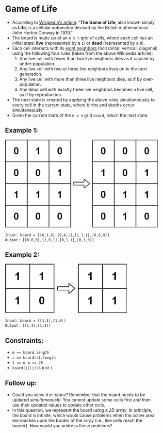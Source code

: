 # Game of Life
 
- According to [Wikipedia's article](https://en.wikipedia.org/wiki/Conway%27s_Game_of_Life): "**The Game of Life**, also known simply as **Life**, is a cellular automaton devised by the British mathematician John Horton Conway in 1970."
- The board is made up of an `m x n` grid of cells, where each cell has an initial state: **live** (represented by a `1`) or **dead** (represented by a `0`). 
- Each cell interacts with its [eight neighbors](https://en.wikipedia.org/wiki/Moore_neighborhood) (horizontal, vertical, diagonal) using the following four rules (taken from the above Wikipedia article):
  1. Any live cell with fewer than two live neighbors dies as if caused by under-population.
  2. Any live cell with two or three live neighbors lives on to the next generation.
  3. Any live cell with more than three live neighbors dies, as if by over-population.
  4. Any dead cell with exactly three live neighbors becomes a live cell, as if by reproduction.
- The next state is created by applying the above rules simultaneously to every cell in the current state, where births and deaths occur simultaneously. 
- Given the current state of the `m x n` grid `board`, return the next state.


## Example 1:
![Game of Life Example 1](example1.jpg)
```
Input: board = [[0,1,0],[0,0,1],[1,1,1],[0,0,0]]
Output: [[0,0,0],[1,0,1],[0,1,1],[0,1,0]]
```

## Example 2:
![Game of Life Example 2](example2.jpg)
```
Input: board = [[1,1],[1,0]]
Output: [[1,1],[1,1]]
```

## Constraints:
- `m == board.length`
- `n == board[i].length`
- `1 <= m`, `n <= 25`
- `board[i][j]` is `0` or `1`

## Follow up:
- Could you solve it _in-place_? Remember that the board needs to be updated _simultaneously_: You cannot update some cells first and then use their updated values to update other cells.
- In this question, we represent the board using a _2D array_. In principle, the board is infinite, which would cause problems when the active area encroaches upon the border of the array (i.e., live cells reach the border). How would you address these problems?
